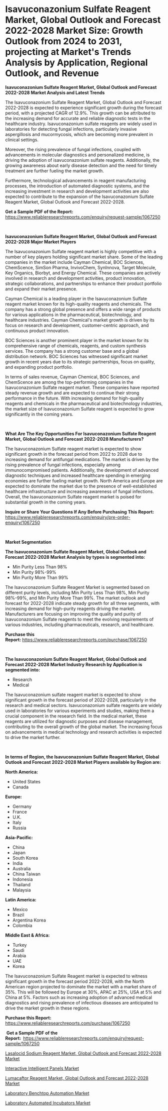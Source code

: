 <p><h1>Isavuconazonium Sulfate Reagent Market, Global Outlook and Forecast 2022-2028 Market Size: Growth Outlook from 2024 to 2031, projecting at Market's Trends Analysis by Application, Regional Outlook, and Revenue</h1></p><p><strong>Isavuconazonium Sulfate Reagent Market, Global Outlook and Forecast 2022-2028 Market Analysis and Latest Trends</strong></p>
<p><p>The Isavuconazonium Sulfate Reagent Market, Global Outlook and Forecast 2022-2028 is expected to experience significant growth during the forecast period, with a projected CAGR of 12.9%. This growth can be attributed to the increasing demand for accurate and reliable diagnostic tests in the healthcare industry. Isavuconazonium sulfate reagents are widely used in laboratories for detecting fungal infections, particularly invasive aspergillosis and mucormycosis, which are becoming more prevalent in clinical settings.</p><p>Moreover, the rising prevalence of fungal infections, coupled with advancements in molecular diagnostics and personalized medicine, is driving the adoption of isavuconazonium sulfate reagents. Additionally, the growing awareness about early disease detection and the need for timely treatment are further fueling the market growth.</p><p>Furthermore, technological advancements in reagent manufacturing processes, the introduction of automated diagnostic systems, and the increasing investment in research and development activities are also expected to contribute to the expansion of the Isavuconazonium Sulfate Reagent Market, Global Outlook and Forecast 2022-2028.</p></p>
<p><strong>Get a Sample PDF of the Report:&nbsp;</strong> <a href="https://www.reliableresearchreports.com/enquiry/request-sample/1067250">https://www.reliableresearchreports.com/enquiry/request-sample/1067250</a></p>
<p>&nbsp;</p>
<p><strong>Isavuconazonium Sulfate Reagent Market, Global Outlook and Forecast 2022-2028 Major Market Players</strong></p>
<p><p>The Isavuconazonium Sulfate reagent market is highly competitive with a number of key players holding significant market share. Some of the leading companies in the market include Cayman Chemical, BOC Sciences, ChemScence, SimSon Pharma, InvivoChem, SynInnova, Target Molecule, Key Organics, Biorbyt, and Energy Chemical. These companies are actively involved in research and development activities, product innovation, strategic collaborations, and partnerships to enhance their product portfolio and expand their market presence.</p><p>Cayman Chemical is a leading player in the Isavuconazonium Sulfate reagent market known for its high-quality reagents and chemicals. The company has a strong global presence and offers a wide range of products for various applications in the pharmaceutical, biotechnology, and healthcare industries. Cayman Chemical's market growth is driven by its focus on research and development, customer-centric approach, and continuous product innovation.</p><p>BOC Sciences is another prominent player in the market known for its comprehensive range of chemicals, reagents, and custom synthesis services. The company has a strong customer base and a global distribution network. BOC Sciences has witnessed significant market growth in recent years due to its strategic partnerships, focus on quality, and expanding product portfolio.</p><p>In terms of sales revenue, Cayman Chemical, BOC Sciences, and ChemScence are among the top-performing companies in the Isavuconazonium Sulfate reagent market. These companies have reported steady revenue growth and are expected to continue their strong performance in the future. With increasing demand for high-quality reagents and chemicals in the pharmaceutical and biotechnology industries, the market size of Isavuconazonium Sulfate reagent is expected to grow significantly in the coming years.</p></p>
<p>&nbsp;</p>
<p><strong>What Are The Key Opportunities For Isavuconazonium Sulfate Reagent Market, Global Outlook and Forecast 2022-2028 Manufacturers?</strong></p>
<p><p>The Isavuconazonium Sulfate reagent market is expected to show significant growth in the forecast period from 2022 to 2028 due to increasing demand for antifungal medications. The market is driven by the rising prevalence of fungal infections, especially among immunocompromised patients. Additionally, the development of advanced diagnostic techniques and increased healthcare spending in emerging economies are further fueling market growth. North America and Europe are expected to dominate the market due to the presence of well-established healthcare infrastructure and increasing awareness of fungal infections. Overall, the Isavuconazonium Sulfate reagent market is poised for substantial growth in the coming years.</p></p>
<p><strong>Inquire or Share Your Questions If Any Before Purchasing This Report:</strong> <a href="https://www.reliableresearchreports.com/enquiry/pre-order-enquiry/1067250">https://www.reliableresearchreports.com/enquiry/pre-order-enquiry/1067250</a></p>
<p>&nbsp;</p>
<p><strong>Market Segmentation</strong></p>
<p><strong>The Isavuconazonium Sulfate Reagent Market, Global Outlook and Forecast 2022-2028 Market Analysis by types is segmented into:</strong></p>
<p><ul><li>Min Purity Less Than 98%</li><li>Min Purity 98%-99%</li><li>Min Purity More Than 99%</li></ul></p>
<p><p>The Isavuconazonium Sulfate Reagent Market is segmented based on different purity levels, including Min Purity Less Than 98%, Min Purity 98%-99%, and Min Purity More Than 99%. The market outlook and forecast for 2022-2028 indicate steady growth for all three segments, with increasing demand for high-purity reagents driving the market. Manufacturers are focusing on improving the quality and purity of Isavuconazonium Sulfate reagents to meet the evolving requirements of various industries, including pharmaceuticals, research, and healthcare.</p></p>
<p><strong>Purchase this Report:&nbsp;</strong><a href="https://www.reliableresearchreports.com/purchase/1067250">https://www.reliableresearchreports.com/purchase/1067250</a></p>
<p>&nbsp;</p>
<p><strong>The Isavuconazonium Sulfate Reagent Market, Global Outlook and Forecast 2022-2028 Market Industry Research by Application is segmented into:</strong></p>
<p><ul><li>Research</li><li>Medical</li></ul></p>
<p><p>The Isavuconazonium sulfate reagent market is expected to show significant growth in the forecast period of 2022-2028, particularly in the research and medical sectors. Isavuconazonium sulfate reagents are widely used in laboratories for various experiments and studies, making them a crucial component in the research field. In the medical market, these reagents are utilized for diagnostic purposes and disease management, contributing to the overall growth of the global market. The increasing focus on advancements in medical technology and research activities is expected to drive the market further.</p></p>
<p>&nbsp;</p>
<p><strong>In terms of Region, the Isavuconazonium Sulfate Reagent Market, Global Outlook and Forecast 2022-2028 Market Players available by Region are:</strong></p>
<p>
    <p> <strong> North America: </strong>
        <ul>
            <li>United States</li>
            <li>Canada</li>
        </ul>
        </p> 
    <p> <strong> Europe: </strong>
        <ul>
            <li>Germany</li>
            <li>France</li>
            <li>U.K.</li>
            <li>Italy</li>
            <li>Russia</li>
        </ul>
        </p> 
    <p> <strong> Asia-Pacific: </strong>
        <ul>
            <li>China</li>
            <li>Japan</li>
            <li>South Korea</li>
            <li>India</li>
            <li>Australia</li>
            <li>China Taiwan</li>
            <li>Indonesia</li>
            <li>Thailand</li>
            <li>Malaysia</li>
        </ul>
        </p> 
    <p> <strong> Latin America: </strong>
        <ul>
            <li>Mexico</li>
            <li>Brazil</li>
            <li>Argentina Korea</li>
            <li>Colombia</li>
        </ul>
        </p> 
    <p> <strong> Middle East & Africa: </strong>
        <ul>
            <li>Turkey</li>
            <li>Saudi</li>
            <li>Arabia</li>
            <li>UAE</li>
            <li>Korea</li>
        </ul>
    </p>
    </p>
<p><p>The Isavuconazonium Sulfate Reagent market is expected to witness significant growth in the forecast period 2022-2028, with the North American region projected to dominate the market with a market share of 35%. This will be followed by Europe at 30%, APAC at 25%, USA at 5% and China at 5%. Factors such as increasing adoption of advanced medical diagnostics and rising prevalence of infectious diseases are anticipated to drive the market growth in these regions.</p></p>
<p><strong>Purchase this Report: </strong><a href="https://www.reliableresearchreports.com/purchase/1067250">https://www.reliableresearchreports.com/purchase/1067250</a></p>
<p>&nbsp;<strong>Get a Sample PDF of the Report:&nbsp;&nbsp;</strong><a href="https://www.reliableresearchreports.com/enquiry/request-sample/1067250">https://www.reliableresearchreports.com/enquiry/request-sample/1067250</a></p>
<p><strong></strong></p>
<p><p><a href="https://github.com/kosella/Market-Research-Report-List-1/blob/main/lasalocid-sodium-reagent-market-global-outlook-and-forecast-2022-2028-market.md">Lasalocid Sodium Reagent Market, Global Outlook and Forecast 2022-2028 Market</a></p><p><a href="https://issuu.com/reportprime-2/docs/interactive-intelligent-panels-market-size-2030.pp">Interactive Intelligent Panels Market</a></p><p><a href="https://github.com/RichRobinson5/Market-Research-Report-List-3/blob/main/lumacaftor-reagent-market-global-outlook-and-forecast-2022-2028-market.md">Lumacaftor Reagent Market, Global Outlook and Forecast 2022-2028 Market</a></p><p><a href="https://medium.com/@cierrahayes645/laboratory-benchtop-automation-market-insight-market-trends-growth-forecasted-from-2024-to-2031-f3d38cb8b5b4">Laboratory Benchtop Automation Market</a></p><p><a href="https://medium.com/@cierrahayes645/laboratory-automated-incubators-market-size-reveals-the-best-marketing-channels-in-global-industry-7b8454e03f52">Laboratory Automated Incubators Market</a></p></p>